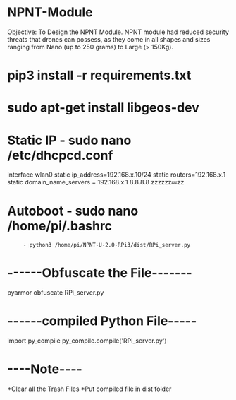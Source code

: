 # NPNT-Module

Objective: To Design the NPNT Module. NPNT module had reduced security threats that drones can possess, as they come in all shapes and sizes ranging from Nano (up to 250 grams) to Large (> 150Kg).

# pip3 install -r requirements.txt
# sudo apt-get install libgeos-dev
# Static IP - sudo nano /etc/dhcpcd.conf

interface wlan0
static ip_address=192.168.x.10/24
static routers=192.168.x.1
static domain_name_servers = 192.168.x.1 8.8.8.8 zzzzzz:zzz:zz

# Autoboot - sudo nano /home/pi/.bashrc
         - python3 /home/pi/NPNT-U-2.0-RPi3/dist/RPi_server.py
         
# ------Obfuscate the File-------
pyarmor obfuscate RPi_server.py

# ------compiled Python File-----
import py_compile
py_compile.compile('RPi_server.py')

# ----Note----
*Clear all the Trash Files
*Put compiled file in dist folder
